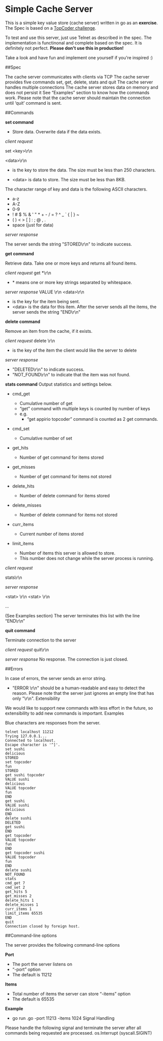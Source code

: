 # Simple Cache Server

This is a simple key value store (cache server) written in go as an __exercise__. The Spec is based on a [TopCoder challenge](http://community.topcoder.com/tc?module=ProjectDetail&pj=30046225).

To test and use this server, just use Telnet as described in the spec. The implementation is functinonal and complete based on the spec. It is definitely not perfect. __Please don't use this in production!__

Take a look and have fun and implement one yourself if you're inspired :)

##Spec

The cache server communicates with clients via TCP
The cache server provides five commands set, get, delete, stats and quit
The cache server handles multiple connections
The cache server stores data on memory and does not persist it
See “Examples” section to know how the commands work. Please note that the cache server should maintain the connection until ‘quit’ command is sent.

##Commands

__set command__

* Store data. Overwrite data if the data exists.

_client request_

set \<key>\r\n

\<data>\r\n

- <key> is the key to store the data. The size must be less than 250 characters.

- \<data> is data to store. The size must be less than 8KB.

The character range of key and data is the following ASCII characters.

* a-z
* A-Z
* 0-9
* ! # $ % & ' " * + - / = ? ^ _ ` { | } ~
* ( ) < > [ ] : ; @ , .
* space (just for data)

_server response_

The server sends the string "STORED\r\n" to indicate success.

__get command__

Retrieve data. Take one or more keys and returns all found items.

_client request_
get <key>*\r\n

- <key>* means one or more key strings separated by whitespace.

_server response_
VALUE <key>\r\n
\<data>\r\n

- <key> is the key for the item being sent.
- \<data> is the data for this item.
After the server sends all the items, the server sends the string "END\r\n"

__delete command__

Remove an item from the cache, if it exists.

_client request_
delete <key>\r\n

- <key> is the key of the item the client would like the server to delete

_server response_

- "DELETED\r\n" to indicate success.
- "NOT_FOUND\r\n" to indicate that the item was not found.

__stats command__
Output statistics and settings below.

+ cmd_get
	+ Cumulative number of get
	+ “get” command with multiple keys is counted by number of keys
	+ e.g.
		+ “get appirio topcoder” command is counted as 2 get commands.

+ cmd_set
	+ Cumulative number of set

+ get_hits
	+ Number of get command for items stored

+ get_misses
	+ Number of get command for items not stored

+ delete_hits
	+ Number of delete command for items stored

+ delete_misses
	+ Number of delete command for items not stored

+ curr_items
	+ Current number of items stored

+ limit_items
	+ Number of items this server is allowed to store.
	+ This number does not change while the server process is running.

_client request_

stats\r\n

_server response_

\<stat> <number>\r\n
\<stat> <number>\r\n

...

(See Examples section)
The server terminates this list with the line
“END\r\n”

__quit command__

Terminate connection to the server

_client request_
quit\r\n

_server response_
No response. The connection is just closed.

##Errors

In case of errors, the server sends an error string.
- "ERROR <error>\r\n"
<error> should be a human-readable and easy to detect the reason.
Please note that the server just ignores an empty line that has only "\r\n".
Extensibility

We would like to support new commands with less effort in the future, so extensibility to add new commands is important.
Examples

Blue characters are responses from the server.

```
telnet localhost 11212
Trying 127.0.0.1...
Connected to localhost.
Escape character is '^]'.
set sushi
delicious
STORED
set topcoder
fun
STORED
get sushi topcoder
VALUE sushi
delicious
VALUE topcoder
fun
END
get sushi
VALUE sushi
delicious
END
delete sushi
DELETED
get sushi
END
get topcoder
VALUE topcoder
fun
END
get topcoder sushi
VALUE topcoder
fun
END
delete sushi
NOT_FOUND
stats
cmd_get 7
cmd_set 2
get_hits 5
get_misses 2
delete_hits 1
delete_misses 1
curr_items 1
limit_items 65535
END
quit
Connection closed by foreign host.
```

##Command-line options

The server provides the following command-line options

__Port__

* The port the server listens on
* “-port” option
* The default is 11212

__Items__

* Total number of items the server can store
“-items” option
* The default is 65535

__Example__

* go run <your cache server>.go -port 11213 -items 1024
Signal Handling

Please handle the following signal and terminate the server after all commands being requested are processed.
os.Interrupt (syscall.SIGINT)